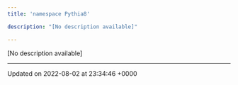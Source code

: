 ```yaml
---
title: 'namespace Pythia8'

description: "[No description available]"

---
```







[No description available]






-------------------------------

Updated on 2022-08-02 at 23:34:46 +0000